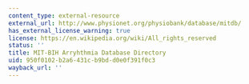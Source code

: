 ```yaml
---
content_type: external-resource
external_url: http://www.physionet.org/physiobank/database/mitdb/
has_external_license_warning: true
license: https://en.wikipedia.org/wiki/All_rights_reserved
status: ''
title: MIT-BIH Arryhthmia Database Directory
uid: 950f0102-b2a6-431c-b9bd-d0e0f391f0c3
wayback_url: ''
---
```

